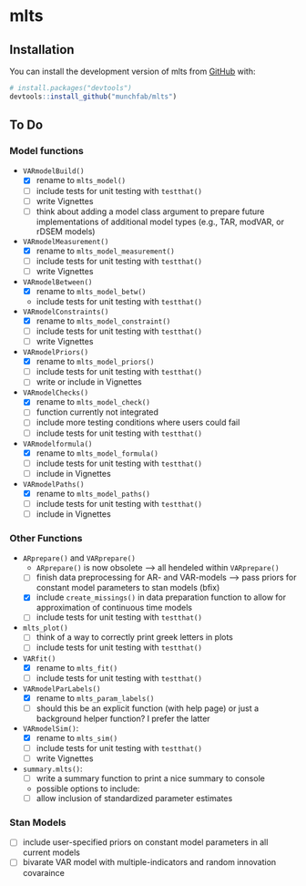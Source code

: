 # mlts

<!-- badges: start -->
<!-- badges: end -->

## Installation

You can install the development version of mlts from [GitHub](https://github.com/) with:

```r
# install.packages("devtools")
devtools::install_github("munchfab/mlts")
```

## To Do

### Model functions 
* `VARmodelBuild()`
  * [x] rename to `mlts_model()`
  * [ ] include tests for unit testing with `testthat()`
  * [ ] write Vignettes
  * [ ] think about adding a model class argument to prepare future implementations of additional model types (e.g., TAR, modVAR, or rDSEM models)
* `VARmodelMeasurement()` 
  * [x] rename to `mlts_model_measurement()`
  * [ ] include tests for unit testing with `testthat()`
  * [ ] write Vignettes
* `VARmodelBetween()`
  * [x] rename to `mlts_model_betw()` 
  * include tests for unit testing with `testthat()`
* `VARmodelConstraints()` 
  * [x] rename to `mlts_model_constraint()`
  * [ ] include tests for unit testing with `testthat()`
  * [ ] write Vignettes
* `VARmodelPriors()` 
  * [x] rename to `mlts_model_priors()` 
  * [ ] include tests for unit testing with `testthat()`
  * [ ] write or include in Vignettes
* `VARmodelChecks()` 
  * [x] rename to `mlts_model_check()`
  * [ ] function currently not integrated 
  * [ ] include more testing conditions where users could fail
  * [ ] include tests for unit testing with `testthat()`
* `VARmodelformula()` 
  * [x] rename to `mlts_model_formula()`
  * [ ] include tests for unit testing with `testthat()`
  * [ ] include in Vignettes
* `VARmodelPaths()`
  * [x] rename to `mlts_model_paths()` 
  * [ ] include tests for unit testing with `testthat()`
  * [ ] include in Vignettes

### Other Functions 
* `ARprepare()` and `VARprepare()`
  * `ARprepare()` is now obsolete --> all hendeled within `VARprepare()`
  * [ ] finish data preprocessing for AR- and VAR-models --> pass priors for constant model parameters to stan models (bfix)
  * [x] include `create_missings()` in data preparation function to allow for approximation of continuous time models
  * [ ] include tests for unit testing with `testthat()`
* `mlts_plot()`
  * [ ] think of a way to correctly print greek letters in plots
  * [ ] include tests for unit testing with `testthat()`
* `VARfit()`
  * [x] rename to `mlts_fit()` 
  * [ ] include tests for unit testing with `testthat()`
* `VARmodelParLabels()`
  * [x] rename to `mlts_param_labels()`
  * [ ] should this be an explicit function (with help page) or just a background helper function? I prefer the latter
* `VARmodelSim()`:
  * [x] rename to `mlts_sim()`  
  * [ ] include tests for unit testing with `testthat()`
  * [ ] write Vignettes
* `summary.mlts()`:
  * [ ] write a summary function to print a nice summary to console
  * possible options to include:
   * [ ] allow inclusion of standardized parameter estimates
 
### Stan Models 
* [ ] include user-specified priors on constant model parameters in all current models 
* [ ] bivarate VAR model with multiple-indicators and random innovation covaraince 
